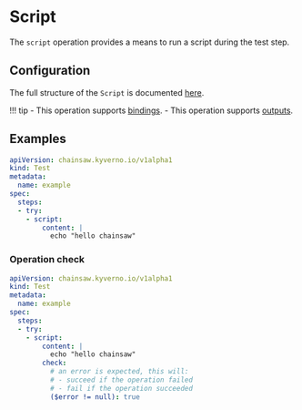 # Script

The `script` operation provides a means to run a script during the test step.

## Configuration

The full structure of the `Script` is documented [here](../reference/apis/chainsaw.v1alpha1.md#chainsaw-kyverno-io-v1alpha1-Script).

!!! tip
    - This operation supports [bindings](../general/bindings.md).
    - This operation supports [outputs](../general/outputs.md).

## Examples

```yaml
apiVersion: chainsaw.kyverno.io/v1alpha1
kind: Test
metadata:
  name: example
spec:
  steps:
  - try:
    - script:
        content: |
          echo "hello chainsaw"
```

### Operation check

```yaml
apiVersion: chainsaw.kyverno.io/v1alpha1
kind: Test
metadata:
  name: example
spec:
  steps:
  - try:
    - script:
        content: |
          echo "hello chainsaw"
        check:
          # an error is expected, this will:
          # - succeed if the operation failed
          # - fail if the operation succeeded
          ($error != null): true
```
